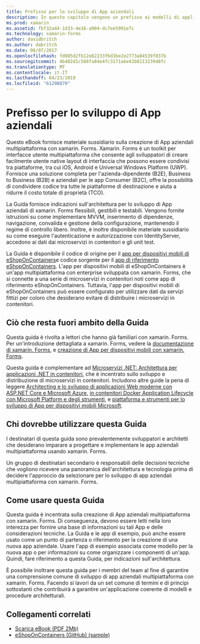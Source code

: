 ```yaml
---
title: Prefisso per lo sviluppo di App aziendali
description: In questo capitolo vengono un prefisso ai modelli di applicazione Enterprise con xamarin. Forms.
ms.prod: xamarin
ms.assetid: fbf32a44-1d33-4e16-a904-dc7ee5991e7c
ms.technology: xamarin-forms
author: davidbritch
ms.author: dabritch
ms.date: 08/07/2017
ms.openlocfilehash: fd085d2fb12e82233f6d3be2e2773a84539f837b
ms.sourcegitcommit: 4b402d1c508fa84e4fc3171a6e43b811323948fc
ms.translationtype: MT
ms.contentlocale: it-IT
ms.lasthandoff: 04/23/2019
ms.locfileid: "61298870"
---
```

# <a name="preface-to-enterprise-app-development"></a>Prefisso per lo sviluppo di App aziendali

Questo eBook fornisce materiale sussidiario sulla creazione di App aziendali multipiattaforma con xamarin. Forms. Xamarin. Forms è un toolkit per interfacce utente multipiattaforma che consente agli sviluppatori di creare facilmente utente native layout di interfaccia che possono essere condivisi tra piattaforme, tra cui iOS, Android e Universal Windows Platform (UWP). Fornisce una soluzione completa per l'azienda-dipendente (B2E), Business to Business (B2B) e aziendali per le app Consumer (B2C), offre la possibilità di condividere codice tra tutte le piattaforme di destinazione e aiuta a ridurre il costo totale di proprietà (TCO).

La Guida fornisce indicazioni sull'architettura per lo sviluppo di App aziendali di xamarin. Forms flessibili, gestibili e testabili. Vengono fornite istruzioni su come implementare MVVM, inserimento di dipendenze, navigazione, convalida e gestione della configurazione, mantenendo il regime di controllo libero. Inoltre, è inoltre disponibile materiale sussidiario su come eseguire l'autenticazione e autorizzazione con IdentityServer, accedono ai dati dai microservizi in contenitori e gli unit test.

La Guida è disponibile il codice di origine per il [app per dispositivi mobili di eShopOnContainers](https://github.com/dotnet-architecture/eShopOnContainers/tree/master/src/Mobile)e codice sorgente per il [app di riferimento eShopOnContainers](https://github.com/dotnet-architecture/eShopOnContainers). L'app per dispositivi mobili di eShopOnContainers è un'app multipiattaforma con enterprise sviluppata con xamarin. Forms, che si connette a una serie di microservizi in contenitori noti come app di riferimento eShopOnContainers. Tuttavia, l'app per dispositivi mobili di eShopOnContainers può essere configurato per utilizzare dati da servizi fittizi per coloro che desiderano evitare di distribuire i microservizi in contenitori.

## <a name="whats-left-out-of-this-guides-scope"></a>Ciò che resta fuori ambito della Guida

Questa guida è rivolta a lettori che hanno già familiari con xamarin. Forms. Per un'introduzione dettagliata a xamarin. Forms, vedere la [documentazione di xamarin. Forms](~/xamarin-forms/index.yml), e [creazione di App per dispositivi mobili con xamarin. Forms](https://aka.ms/xamebook).

Questa guida è complementare ad [Microservizi .NET: Architettura per applicazioni .NET in contenitori](https://aka.ms/microservicesebook), che è incentrato sullo sviluppo e distribuzione di microservizi in contenitori. Includono altre guide la pena di leggere [Architecting e lo sviluppo di applicazioni Web moderne con ASP.NET Core e Microsoft Azure](http://aka.ms/WebAppEbook), [in contenitori Docker Application Lifecycle con Microsoft Platform e degli strumenti](http://aka.ms/dockerlifecycleebook), e [piattaforma e strumenti per lo sviluppo di App per dispositivi mobili Microsoft](http://aka.ms/MobAppDev/StndPDF).

## <a name="who-should-use-this-guide"></a>Chi dovrebbe utilizzare questa Guida

I destinatari di questa guida sono prevalentemente sviluppatori e architetti che desiderano imparare a progettare e implementare le app aziendali multipiattaforma usando xamarin. Forms.

Un gruppo di destinatari secondario è responsabili delle decisioni tecniche che vogliono ricevere una panoramica dell'architettura e tecnologia prima di decidere l'approccio da selezionare per lo sviluppo di app aziendali multipiattaforma con xamarin. Forms.

## <a name="how-to-use-this-guide"></a>Come usare questa Guida

Questa guida è incentrata sulla creazione di App aziendali multipiattaforma con xamarin. Forms. Di conseguenza, devono essere letti nella loro interezza per fornire una base di informazioni su tali App e delle considerazioni tecniche. La Guida e le app di esempio, può anche essere usato come un punto di partenza o riferimento per la creazione di una nuova app aziendale. Usare l'app di esempio associata come modello per la nuova app o per informazioni su come organizzare i componenti di un'app. Quindi, fare riferimento a questa Guida, per indicazioni sull'architettura.

È possibile inoltrare questa guida per i membri del team al fine di garantire una comprensione comune di sviluppo di app aziendali multipiattaforma con xamarin. Forms. Facendo sì lavori da un set comune di termini e di principi sottostanti che contribuirà a garantire un'applicazione coerente di modelli e procedure architetturali.


## <a name="related-links"></a>Collegamenti correlati

- [Scarica eBook (PDF 2Mb)](https://aka.ms/xamarinpatternsebook)
- [eShopOnContainers (GitHub) (sample)](https://github.com/dotnet-architecture/eShopOnContainers)

